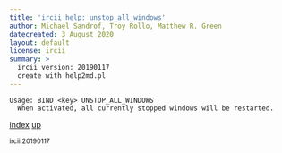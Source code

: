 ```yaml
---
title: 'ircii help: unstop_all_windows'
author: Michael Sandrof, Troy Rollo, Matthew R. Green
datecreated: 3 August 2020
layout: default
license: ircii
summary: >
  ircii version: 20190117
  create with help2md.pl
---
```

```
Usage: BIND <key> UNSTOP_ALL_WINDOWS
  When activated, all currently stopped windows will be restarted.
```

[index](index.html)
[up](..)

<small> ircii 20190117 </small>
